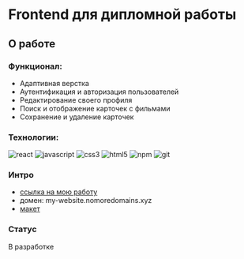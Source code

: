 # Frontend для дипломной работы

## О работе

### Функционал:

- Адаптивная верстка
- Аутентификация и авторизация пользователей
- Редактирование своего профиля
- Поиск и отображение карточек с фильмами
- Сохранение и удаление карточек

### Технологии:

![react](https://img.shields.io/badge/-React-090909?style=flat&logo=react)
![javascript](https://img.shields.io/badge/-JavaScript-090909?style=flat&logo=javascript)
![css3](https://img.shields.io/badge/-CSS3-090909?style=flat&logo=css3)
![html5](https://img.shields.io/badge/-HTML5-090909?style=flat&logo=html5)
![npm](https://img.shields.io/badge/-npm-090909?style=flat&logo=npm)
![git](https://img.shields.io/badge/-git-090909?style=flat&logo=git)

### Интро

- [ссылка на мою работу](https://my-website.nomoredomains.xyz/)
- домен: my-website.nomoredomains.xyz
- [макет](<https://www.figma.com/file/OupRBd44p0uRa0TWOaD8Xg/Diploma-(Copy)?node-id=932%3A3593>)

### Статус

В разработке
